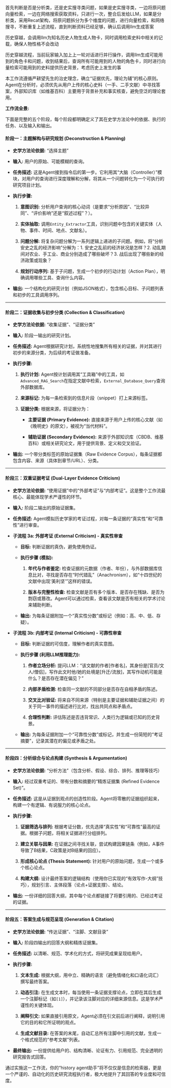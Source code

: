 
首先判断是否是分析类，还是史实搜寻类问题，如果是史实搜寻类，一边将原问题向量检索，一边在网络搜索获取资料，只进行一次，整合后发给LLM，如果是分析类，采用Recat架构，将原问题拆分为多个维度的问题，进行向量检索，和网络搜寻，不断重复上述流程，直到判断资料已经足够，确认后调用llm生成答案

历史穿越，会调用llm为知名历史人物生成人物卡，同时调用检索史料中相关的记载，确保人物性格不会改动

历史穿越流程，当前玩家输入加上上一轮对话进行并行操作，调用llm生成可能用到的角色卡和问题，收到结果后，查询所有可能用到的人物的角色卡，同时进行向量检索可能用到的史料提供历史背景，考虑历史上发生的事


本工作流遵循严耕望先生的治史理念，确立“证据优先，理论为辅”的核心原则。Agent在分析时，必须优先从用户上传的核心史料（一手、二手文献）中寻找答案，外部知识库（如维基百科）主要用于背景补充和事实核查，避免空泛的理论套用。

**工作流全景:**

下面是完整的五个阶段，每个阶段都明确定义了其在史学方法论中的依据、执行的任务、以及输入和输出。

#### **阶段一：主题解构与研究规划 (Deconstruction & Planning)**

- **史学方法论依据:** “选择主题”
    
- **输入:** 用户的原始、可能模糊的查询。
    
- **任务描述:** 这是Agent接到指令后的第一步。它利用其“大脑（Controller）”模块，对用户的查询进行深度理解和分解，将其从一个问题转化为一个可执行的研究项目计划。
    
- **执行步骤:**
    
    1. **意图识别:** 分析用户查询的核心动词（是要求“分析原因”、“比较异同”、“评价影响”还是“叙述过程”？）。
        
    2. **实体抽取:** 调用`Entity_Extractor`工具，识别问题中包含的关键实体（人物、事件、时间、地点、文献名）。
        
    3. **问题分解:** 将复杂问题分解为一系列逻辑上递进的子问题。例如，将“分析安史之乱的经济影响”分解为：1. 安史之乱前的经济状况是怎样？2. 动乱期间对农业、手工业、商业分别造成了哪些破坏？3. 战后出现了哪些新的经济政策或现象？
        
    4. **规划行动序列:** 基于子问题，生成一个初步的行动计划（Action Plan），明确调用哪些工具、查询什么内容。
        
- **输出:** 一个结构化的研究计划（例如JSON格式），包含核心目标、子问题列表和初步的工具调用序列。
    

---

#### **阶段二：证据收集与初步分类 (Collection & Classification)**

- **史学方法论依据:** “收集证据”、“证据分类”
    
- **输入:** 阶段一输出的研究计划。
    
- **任务描述:** Agent根据研究计划，系统性地搜集所有相关的证据，并对其进行初步的来源分类，为后续的考证做准备。
    
- **执行步骤:**
    
    1. **执行计划:** Agent按计划调用其“工具箱”中的工具，如`Advanced_RAG_Search`在指定文献中检索，`External_Database_Query`查询外部数据库。
        
    2. **来源标记:** 为每一条检索到的信息片段（snippet）打上来源标签。
        
    3. **证据分类:** 根据来源，将证据分为：
        
        - **主要证据 (Primary Evidence):** 直接来源于用户上传的核心文献（如《晚明史》的原文），被视为“当代材料”。
            
        - **辅助证据 (Secondary Evidence):** 来源于外部知识库（CBDB、维基百科）或相关研究论文，用于提供背景、定义和交叉验证。
            
- **输出:** 一个带分类标签的原始证据集（Raw Evidence Corpus），每条证据都包含内容、来源（具体到章节/URL）、分类。
    

---

#### **阶段三：双重证据考证 (Dual-Layer Evidence Criticism)**

- **史学方法论依据:** “使用证据”中的“外部考证”与“内部考证”。这是整个工作流最核心、最能体现学术严谨性的环节。
    
- **输入:** 阶段二输出的原始证据集。
    
- **任务描述:** Agent模拟历史学家的考证过程，对每一条证据的“真实性”和“可靠性”进行审查。
    
- **子流程 3a: 外部考证 (External Criticism) - 真实性审查**
    
    - **目标:** 判断证据的真伪，避免使用伪证。
        
    - **执行步骤 (模拟):**
        
        1. **年代与作者鉴定:** 检查证据的元数据（作者、年份），与外部数据库信息比对，寻找是否存在“时代错乱”（Anachronism），如“十四世纪的文献中出现‘美利坚’”这样的错误。
            
        2. **版本与完整性检查:** 检查文献是否有多个版本、是否存在残缺、是否为剽窃或篡改。Agent可以通过检索，查看该文献是否有相关的学术讨论来辅助判断。
            
    - **输出:** 为每条证据附加一个“真实性分数”或标记（例如：高、中、低、存疑）。
        
- **子流程 3b: 内部考证 (Internal Criticism) - 可靠性审查**
    
    - **目标:** 判断证据的可信度，理解作者的真实意图。
        
    - **执行步骤 (利用LLM推理能力):**
        
        1. **作者立场分析:** 提问LLM：“该文献的作者[作者名]，其身份是[官员/文人/僧侣]，写作此文时他/她的处境是[升迁/流放]，其写作动机可能是什么？是否存在潜在偏见？”
            
        2. **内部矛盾检测:** 检查同一文献的不同部分是否存在自相矛盾的陈述。
            
        3. **交叉比对验证:** 将来自不同来源（特别是主要证据和辅助证据之间）的关于同一事件的描述进行比对，找出共同点和矛盾点。
            
        4. **合理性判断:** 评估陈述是否违背常识、人类行为逻辑或已知的历史背景。
            
    - **输出:** 为每条证据附加一个“可靠性分数”或标记，并生成一份简短的“考证摘要”，记录其潜在的偏见或矛盾之处。
        

---

#### **阶段四：分析综合与论点构建 (Synthesis & Argumentation)**

- **史学方法论依据:** “分析方法”（包含分析、假设、综合、排列、推理等技巧）
    
- **输入:** 经过双重考证的、带有分数和摘要的“精炼证据集 (Refined Evidence Set)”。
    
- **任务描述:** 这是从证据到观点的创造性阶段。Agent将零散的证据组织起来，构建一个有逻辑、有说服力的核心论点。
    
- **执行步骤:**
    
    1. **证据筛选与排列:** 根据考证分数，优先选择“真实性”和“可靠性”最高的证据。根据子问题，将相关证据进行分组排列。
        
    2. **建立关联与因果:** 在证据之间寻找关联，尝试构建因果链条（例如，A事件导致了B结果，C政策是对B结果的回应）。
        
    3. **形成核心论点 (Thesis Statement):** 针对用户的原始问题，生成一个或多个核心论点。
        
    4. **构建大纲:** 设计最终答案的逻辑结构（使用你已实现的“有效写作-大纲”技巧），规划引言、主体段落（论点+证据支撑）、结论。
        
- **输出:** 一份详细的回答大纲，其中每个论点都链接了将要引用的、已经过考证的证据。
    

---

#### **阶段五：答案生成与规范呈现 (Generation & Citation)**

- **史学方法论依据:** “传达证据”、“注脚、文献目录”
    
- **输入:** 阶段四输出的回答大纲和精炼证据集。
    
- **任务描述:** 以清晰、规范、学术化的方式，将研究成果呈现给用户。
    
- **执行步骤:**
    
    1. **文本生成:** 根据大纲，用中立、精确的语言（避免情绪化和口语化词汇）撰写最终答案。
        
    2. **动态引注:** 在生成文本时，每当使用一条证据支撑论点，立即在其后生成一个注脚标记（如`[1]`），并记录该注脚对应的详细来源信息。这是学术严谨性的关键体现。
        
    3. **阐释引文:** 如果直接引用原文，Agent必须在引文前后进行阐释，说明引用它的目的和它所证明的观点。
        
    4. **生成文献目录:** 在答案的末尾，自动汇总所有注脚中引用的文献，生成一个格式规范的“参考文献”列表。
        
- **最终输出:** 一份提供给用户的、结构清晰、论证有力、引用规范、完全透明的研究报告式回答。
    

通过实施这一工作流，你的“history agent助手”将不仅仅是信息的检索器，更是一个严谨的、自动化的历史研究流程执行者，极大地提升了其回答的专业度和可信度。